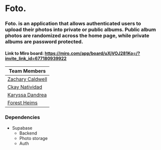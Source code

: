 # Foto.

### Foto. is an application that allows authenticated users to upload their photos into private or public albums. Public album photos are randomized across the home page, while private albums are password protected.

#### Link to Miro board: https://miro.com/app/board/uXjVOJ281Ko=/?invite_link_id=677180939922

| Team Members                                          |
| ----------------------------------------------------- |
| [Zachary Caldwell](https://github.com/zcaldwell)      |
| [Ckay Natividad](https://github.com/ckaynatividad)    |
| [Karyssa Dandrea](https://github.com/karyssa-dandrea) |
| [Forest Heims](https://github.com/forestheims)        |

### Dependencies

- Supabase
  - Backend
  - Photo storage
  - Auth
